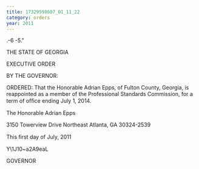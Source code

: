 ```yaml
---
title: 17329598607_01_11_22
category: orders
year: 2011
---
```

 

.-6 -5."

THE STATE OF GEORGIA

EXECUTIVE ORDER

BY THE GOVERNOR:

ORDERED: That the Honorable Adrian Epps, of Fulton County, Georgia, is
reappointed as a member of the Professional Standards
Commission, for a term of ofﬁce ending July 1, 2014.

The Honorable Adrian Epps

3150 Towerview Drive Northeast
Atlanta, GA 30324-2539

This ﬁrst day of July, 2011

Y\1J10~a2A9eaL

GOVERNOR

